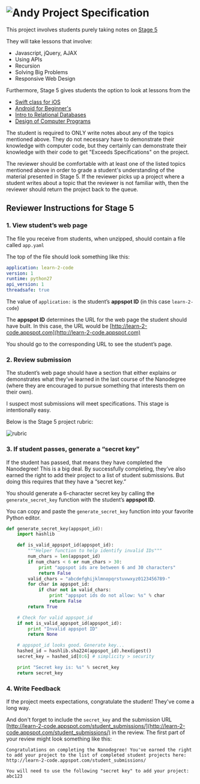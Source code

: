 # ![Andy](http://i.imgur.com/fdGeWES.png) Project Specification

This project involves students purely taking notes on [Stage 5](https://www.udacity.com/course/viewer#!/c-ud000/l-4149648704/m-3532629495)

They will take lessons that involve:

* Javascript, jQuery, AJAX
* Using APIs
* Recursion
* Solving Big Problems
* Responsive Web Design

Furthermore, Stage 5 gives students the option to look at lessons from the 

* [Swift class for iOS](https://www.udacity.com/course/intro-to-ios-app-development-with-swift--ud585)
* [Android for Beginner's](https://www.udacity.com/course/android-development-for-beginners--ud837)
* [Intro to Relational Databases](https://www.udacity.com/course/ud197)
* [Design of Computer Programs](https://www.udacity.com/course/cs212)


The student is required to ONLY write notes about any of the topics mentioned above. They do not necessary have to demonstrate their knowledge with computer code, but they certainly can demonstrate their knowledge with their code to get "Exceeds Specifications" on the project.

The reviewer should be comfortable with at least one of the listed topics mentioned above in order to grade a student's understanding of the material presented in Stage 5. If the reviewer picks up a project where a student writes about a topic that the reviewer is not familiar with, then the reviewer should return the project back to the queue.

## Reviewer Instructions for Stage 5

### 1. View student’s web page

The file you receive from students, when unzipped, should contain a file called `app.yaml`

The top of the file should look something like this:

```yaml
application: learn-2-code
version: 1
runtime: python27
api_version: 1
threadsafe: true
```

The value of `application:` is the student’s **appspot ID** (in this case `learn-2-code`)

The **appspot ID** determines the URL for the web page the student should have built. In this case, the URL would be [http://learn-2-code.appspot.com](http://learn-2-code.appspot.com)

You should go to the corresponding URL to see the student’s page.

### 2. Review submission

The student’s web page should have a section that either explains or demonstrates what they’ve learned in the last course of the Nanodegree (where they are encouraged to pursue something that interests them on their own).

I suspect most submissions will meet specifications. This stage is intentionally easy.

Below is the Stage 5 project rubric:

![rubric](http://i.imgur.com/nI8LHMa.png)

### 3. If student passes, generate a “secret key”

If the student has passed, that means they have completed the Nanodegree! This is a big deal. By successfully completing, they’ve also earned the right to add their project to a list of student submissions. But doing this requires that they have a “secret key.”

You should generate a 6-character secret key by calling the `generate_secret_key` function with the student’s **appspot ID**.

You can copy and paste the `generate_secret_key` function into your favorite Python editor.

```python
def generate_secret_key(appspot_id):
    import hashlib

    def is_valid_appspot_id(appspot_id):
        """Helper function to help identify invalid IDs"""
        num_chars = len(appspot_id)
        if num_chars < 6 or num_chars > 30:
            print "appspot ids are between 6 and 30 characters"
            return False
        valid_chars = "abcdefghijklmnopqrstuvwxyz0123456789-"
        for char in appspot_id:
            if char not in valid_chars:
                print "appspot ids do not allow: %s" % char
                return False
        return True

    # Check for valid appspot_id
    if not is_valid_appspot_id(appspot_id):
        print "Invalid appspot ID"
        return None

    # appspot_id looks good. Generate key...
    hashed_id = hashlib.sha224(appspot_id).hexdigest()
    secret_key = hashed_id[0:6] # simplicity > security

    print "Secret key is: %s" % secret_key
    return secret_key
```

### 4. Write Feedback
If the project meets expectations, congratulate the student! They've come a long way.

And don't forget to include the `secret_key` and the submission URL [http://learn-2-code.appspot.com/student_submissions/](http://learn-2-code.appspot.com/student_submissions/) in the review. The first part of your review might look something like this:

```
Congratulations on completing the Nanodegree! You've earned the right to add your project to the list of completed student projects here: http://learn-2-code.appspot.com/student_submissions/

You will need to use the following "secret key" to add your project: abc123
```
